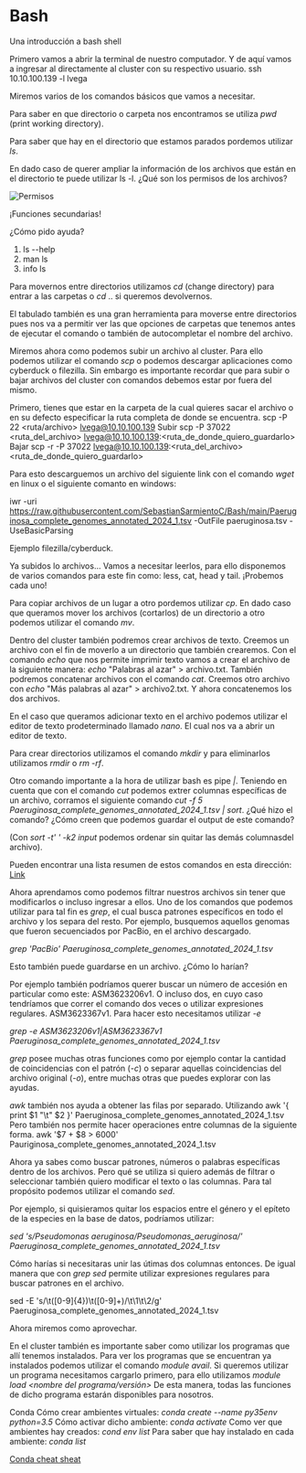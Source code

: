 # Bash
Una introducción a bash shell

Primero vamos a abrir la terminal de nuestro computador. Y de aquí vamos a ingresar al directamente al cluster con su respectivo usuario. 
ssh 10.10.100.139 -l lvega

Miremos varios de los comandos básicos que vamos a necesitar. 

Para saber en que directorio o carpeta nos encontramos se utiliza _pwd_ (print working directory).

Para saber que hay en el directorio que estamos parados pordemos utilizar _ls_. 

En dado caso de querer ampliar la información de los archivos que están en el directorio te puede utilizar ls -l. 
¿Qué son los permisos de los archivos? 

![Permisos](https://www.redeszone.net/app/uploads-redeszone.net/2017/01/otorgar-permisos-fichero-o-carpeta-linux.png)

¡Funciones secundarias! 

¿Cómo pido ayuda? 
1. ls --help
2. man ls
3. info ls

Para movernos entre directorios utilizamos _cd_ (change directory) para entrar a las carpetas o _cd_ .. si queremos devolvernos. 

El tabulado también es una gran herramienta para moverse entre directorios pues nos va a permitir ver las que opciones de carpetas que tenemos antes de ejecutar el comando o también de autocompletar el nombre del archivo. 

Miremos ahora como podemos subir un archivo al cluster. Para ello podemos utilizar el comando _scp_ o podemos descargar aplicaciones como cyberduck o filezilla. Sin embargo es importante recordar que para subir o bajar archivos del cluster con comandos debemos estar por fuera del mismo. 

Primero, tienes que estar en la carpeta de la cual quieres sacar el archivo o en su defecto especificar la ruta completa de donde se encuentra. 
scp -P 22 <ruta/archivo> lvega@10.10.100.139 
Subir
scp -P 37022 <ruta_del_archivo> lvega@10.10.100.139:<ruta_de_donde_quiero_guardarlo>
Bajar
scp -r -P 37022  lvega@10.10.100.139:<ruta_del_archivo> <ruta_de_donde_quiero_guardarlo>

Para esto descarguemos un archivo del siguiente link con el comando _wget_ en linux o el siguiente comanto en windows:

iwr -uri https://raw.githubusercontent.com/SebastianSarmientoC/Bash/main/Paeruginosa_complete_genomes_annotated_2024_1.tsv -OutFile paeruginosa.tsv -UseBasicParsing

Ejemplo filezilla/cyberduck. 

Ya subidos lo archivos... 
Vamos a necesitar leerlos, para ello disponemos de varios comandos para este fin como: less, cat, head y tail. ¡Probemos cada uno!


Para copiar archivos de un lugar a otro pordemos utilizar _cp_. En dado caso que queramos mover los archivos (cortarlos) de un directorio a otro podemos utilizar el comando _mv_. 

Dentro del cluster también podremos crear archivos de texto. 
Creemos un archivo con el fin de moverlo a un directorio que también crearemos. Con el comando _echo_ que nos permite imprimir texto vamos a crear el archivo de la siguiente manera: _echo_ "Palabras al azar" > archivo.txt.
También podremos concatenar archivos con el comando _cat_. 
Creemos otro archivo con _echo_ "Más palabras al azar" > archivo2.txt. Y ahora concatenemos los dos archivos.  

En el caso que queramos adicionar texto en el archivo podemos utilizar el editor de texto prodeterminado llamado _nano_. El cual nos va a abrir un editor de texto. 

Para crear directorios utilizamos el comando _mkdir_ y para eliminarlos utilizamos _rmdir_ o _rm -rf_. 

Otro comando importante a la hora de utilizar bash es pipe _|_. Teniendo en cuenta que con el comando _cut_ podemos extrer columnas específicas de un archivo, corramos el siguiente comando _cut -f 5 Paeruginosa_complete_genomes_annotated_2024_1.tsv | sort_. ¿Qué hizo el comando? ¿Cómo creen que podemos guardar el output de este comando?  

(Con _sort -t' ' -k2 input_ podemos ordenar sin quitar las demás columnasdel archivo).

Pueden encontrar una lista resumen de estos comandos en esta dirección: [Link](https://www.reneshbedre.com/blog/linux-for-bioinformatics.html#getting-started-with-linux-commands)

Ahora aprendamos como podemos filtrar nuestros archivos sin tener que modificarlos o incluso ingresar a ellos. Uno de los comandos que podemos utilizar para tal fin es _grep_, el cual busca patrones específicos en todo el archivo y los separa del resto. Por ejemplo, busquemos aquellos genomas que fueron secuenciados por PacBio, en el archivo descargado. 

_grep 'PacBio' Paeruginosa_complete_genomes_annotated_2024_1.tsv_

Esto también puede guardarse en un archivo. ¿Cómo lo harían? 

Por ejemplo también podríamos querer buscar un número de accesión en particular como este: ASM3623206v1. 
O incluso dos, en cuyo caso tendríamos que correr el comando dos veces o utilizar expresiones regulares. ASM3623367v1. Para hacer esto necesitamos utilizar _-e_

_grep -e ASM3623206v1|ASM3623367v1 Paeruginosa_complete_genomes_annotated_2024_1.tsv_

_grep_ posee muchas otras funciones como por ejemplo contar la cantidad de coincidencias con el patrón (_-c_) o separar aquellas coincidencias del archivo original (_-o_), entre muchas otras que puedes explorar con las ayudas. 

_awk_ también nos ayuda a obtener las filas por separado. 
Utilizando awk '{ print $1 "\t" $2 }' Paeruginosa_complete_genomes_annotated_2024_1.tsv
Pero también nos permite hacer operaciones entre columnas de la siguiente forma. 
awk '$7 + $8 > 6000' Pauriginosa_complete_genomes_annotated_2024_1.tsv

Ahora ya sabes como buscar patrones, números o palabras específicas dentro de los archivos. Pero qué se utiliza si quiero además de filtrar o seleccionar también quiero modificar el texto o las columnas. 
Para tal propósito podemos utilizar el comando _sed_. 

Por ejemplo, si quisieramos quitar los espacios entre el género y el epíteto de la especies en la base de datos, podríamos utilizar: 

_sed 's/Pseudomonas aeruginosa/Pseudomonas_aeruginosa/' Paeruginosa_complete_genomes_annotated_2024_1.tsv_

Cómo harías si necesitaras unir las útimas dos columnas entonces. 
De igual manera que con _grep_ _sed_ permite utilizar expresiones regulares para buscar patrones en el archivo. 

sed -E 's/\t([0-9]{4})\t([0-9]+)/\t\1\t\2/g' Paeruginosa_complete_genomes_annotated_2024_1.tsv

Ahora miremos como aprovechar. 

En el cluster también es importante saber como utilizar los programas que allí tenemos instalados. 
Para ver los programas que se encuentran ya instalados podemos utilizar el comando _module avail_. 
Si queremos utilizar un programa necesitamos cargarlo primero, para ello utilizamos _module load <nombre del programa/versión>_
De esta manera, todas las funciones de dicho programa estarán disponibles para nosotros.


Conda
Cómo crear ambientes virtuales: 
_conda create --name py35env python=3.5_
Cómo activar dicho ambiente: 
_conda activate <nombre>_
Como ver que ambientes hay creados: 
_cond env list_
Para saber que hay instalado en cada ambiente: 
_conda list_


[Conda cheat sheat](https://docs.conda.io/projects/conda/en/4.6.0/_downloads/52a95608c49671267e40c689e0bc00ca/conda-cheatsheet.pdf)








